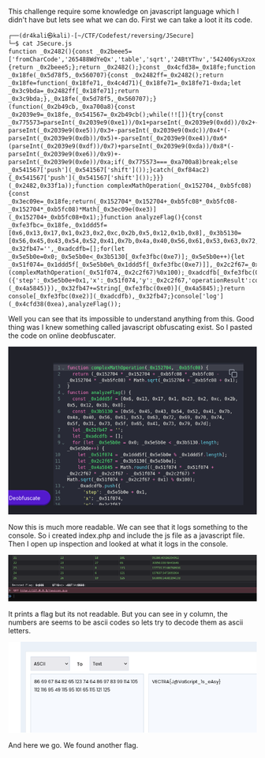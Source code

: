 This challenge require some knowledge on javascript language which I didn't have but lets see what we can do. First we can take a loot it its code.
```
┌──(dr4kali㉿kali)-[~/CTF/Codefest/reversing/JSecure]
└─$ cat JSecure.js
function _0x2482(){const _0x2beee5=['fromCharCode','265488WdYeQx','table','sqrt','24BtYThv','542406ysXzox','35874ZHkLJS','length','push','round','Decoded\x20Flag:','328nWQpDy','233200vXRczB','16QUiqwi','706660eLqfGE','1545520JlWFsm','164213IXDlrr'];_0x2482=function(){return _0x2beee5;};return _0x2482();}const _0x4cfd38=_0x18fe;function _0x18fe(_0x5d78f5,_0x560707){const _0x2482ff=_0x2482();return _0x18fe=function(_0x18fe71,_0x4c4d71){_0x18fe71=_0x18fe71-0xda;let _0x3c9bda=_0x2482ff[_0x18fe71];return _0x3c9bda;},_0x18fe(_0x5d78f5,_0x560707);}(function(_0x2b49cb,_0xa700a8){const _0x2039e9=_0x18fe,_0x541567=_0x2b49cb();while(!![]){try{const _0x775573=parseInt(_0x2039e9(0xe1))/0x1+parseInt(_0x2039e9(0xdd))/0x2+-parseInt(_0x2039e9(0xe5))/0x3+-parseInt(_0x2039e9(0xdc))/0x4*(-parseInt(_0x2039e9(0xdb))/0x5)+-parseInt(_0x2039e9(0xe4))/0x6*(parseInt(_0x2039e9(0xdf))/0x7)+parseInt(_0x2039e9(0xda))/0x8*(-parseInt(_0x2039e9(0xe6))/0x9)+-parseInt(_0x2039e9(0xde))/0xa;if(_0x775573===_0xa700a8)break;else _0x541567['push'](_0x541567['shift']());}catch(_0xf84ac2){_0x541567['push'](_0x541567['shift']());}}}(_0x2482,0x33f1a));function complexMathOperation(_0x152704,_0xb5fc08){const _0x3ec09e=_0x18fe;return(_0x152704*_0x152704+_0xb5fc08*_0xb5fc08-_0x152704*_0xb5fc08)*Math[_0x3ec09e(0xe3)](_0x152704+_0xb5fc08+0x1);}function analyzeFlag(){const _0xfe3fbc=_0x18fe,_0x1ddd5f=[0x6,0x13,0x17,0x1,0x23,0x2,0xc,0x2b,0x5,0x12,0x1b,0x8],_0x3b5130=[0x56,0x45,0x43,0x54,0x52,0x41,0x7b,0x4a,0x40,0x56,0x61,0x53,0x63,0x72,0x69,0x70,0x74,0x5f,0x31,0x73,0x5f,0x65,0x41,0x73,0x79,0x7d];let _0x32fb47='',_0xadcdfb=[];for(let _0x5e5b0e=0x0;_0x5e5b0e<_0x3b5130[_0xfe3fbc(0xe7)];_0x5e5b0e++){let _0x51f074=_0x1ddd5f[_0x5e5b0e%_0x1ddd5f[_0xfe3fbc(0xe7)]],_0x2c2f67=_0x3b5130[_0x5e5b0e],_0x4a5845=Math[_0xfe3fbc(0xe9)](complexMathOperation(_0x51f074,_0x2c2f67)%0x100);_0xadcdfb[_0xfe3fbc(0xe8)]({'step':_0x5e5b0e+0x1,'x':_0x51f074,'y':_0x2c2f67,'operationResult':complexMathOperation(_0x51f074,_0x2c2f67),'charCode':_0x4a5845,'decodedChar':String[_0xfe3fbc(0xe0)](_0x4a5845)}),_0x32fb47+=String[_0xfe3fbc(0xe0)](_0x4a5845);}return console[_0xfe3fbc(0xe2)](_0xadcdfb),_0x32fb47;}console['log'](_0x4cfd38(0xea),analyzeFlag());                                                                                                        
```

Well you can see that its impossible to understand anything from this. Good thing was I knew something called javascript obfuscating exist. So I pasted the code on online deobfuscater.

![JSecure-1.png](https://github.com/dr4kali/Writeups/blob/3194502f62168de4b7d9311ed4db37d7f9178a20/Codefest-2024/Reverse%20Engineering/JSecure/JSecure-1.png)

Now this is much more readable. We can see that it logs something to the console. So i created index.php and include the js file as a javascript file. Then I open up inspection and looked at what it logs in the console.

![JSecure-2.png](https://github.com/dr4kali/Writeups/blob/3194502f62168de4b7d9311ed4db37d7f9178a20/Codefest-2024/Reverse%20Engineering/JSecure/JSecure-2.png)

It prints a flag but its not readable. But you can see in y column, the numbers are seems to  be ascii codes so lets try to decode them as ascii letters.

![JSecure-3.png](https://github.com/dr4kali/Writeups/blob/3194502f62168de4b7d9311ed4db37d7f9178a20/Codefest-2024/Reverse%20Engineering/JSecure/JSecure-3.png)

And here we go. We found another flag.
